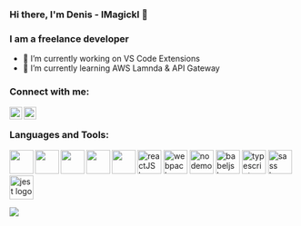 <link rel="stylesheet" href="https://cdn.jsdelivr.net/gh/devicons/devicon@v2.15.1/devicon.min.css">

### Hi there, I'm Denis - lMagickl 👋

### I am a freelance developer
- 🔭 I’m currently working on VS Code Extensions
- 🌱 I’m currently learning AWS Lamnda & API Gateway

### Connect with me:
<a href="https://twitter.com/MagicVirus43"><img align="left" width="22px" src="https://cdn.jsdelivr.net/npm/simple-icons@3.13.0/icons/twitter.svg" /></a>
<a href="https://www.linkedin.com/in/denis-karupovic-88aa00171"><img align="left" width="22px" src="https://cdn.jsdelivr.net/npm/simple-icons@3.13.0/icons/linkedin.svg" /></a>
<br>

### Languages and Tools:
<p>
<img align="left" width="42px" src="https://cdn.jsdelivr.net/gh/devicons/devicon/icons/php/php-original.svg" />
<img align="left" width="42px" src="https://cdn.jsdelivr.net/gh/devicons/devicon/icons/html5/html5-original-wordmark.svg" />
<img align="left" width="42px" src="https://cdn.jsdelivr.net/gh/devicons/devicon/icons/css3/css3-original-wordmark.svg" />
<img align="left" width="42px" src="https://cdn.jsdelivr.net/gh/devicons/devicon/icons/javascript/javascript-original.svg" />
<img align="left" width="42px" src="https://cdn.jsdelivr.net/gh/devicons/devicon/icons/java/java-original-wordmark.svg" />
<a href="https://reactjs.org/"><img alt="reactJS logo" src="https://reactjs.org/favicon.ico" width="42"></a>
<a href="https://webpack.js.org/"><img alt="webpack logo" src="https://webpack.js.org/icon_150x150.png" width="42"></a>
<a href="https://nodemon.io/"><img alt="nodemon logo" src="https://nodemon.io/nodemon.svg" width="42"></a>
<a href="https://babeljs.io/"><img alt="babeljs logo" src="https://babeljs.io//img/favicon.png" width="42"></a>
<a href="https://www.typescriptlang.org/"><img alt="typescript logo" src="https://www.typescriptlang.org/favicon.ico" width="42"></a>
<a href="https://sass-lang.com/"><img alt="sass logo" src="https://sass-lang.com/favicon.ico" width="42"></a>
<a href="https://jestjs.io"><img alt="jest logo" src="https://jestjs.io/img/favicon/favicon.ico" width="42"></a>
</p>

<a href="https://www.buymeacoffee.com/lMagickl"><img src="https://img.buymeacoffee.com/button-api/?text=Buy me a coffee&emoji=&slug=lMagickl&button_colour=FFDD00&font_colour=000000&font_family=Cookie&outline_colour=000000&coffee_colour=ffffff" /></a>
